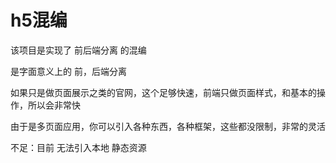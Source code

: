 # h5混编

该项目是实现了 前后端分离 的混编

是字面意义上的 前，后端分离

如果只是做页面展示之类的官网，这个足够快速，前端只做页面样式，和基本的操作，所以会非常快

由于是多页面应用，你可以引入各种东西，各种框架，这些都没限制，非常的灵活

不足：目前 无法引入本地 静态资源
